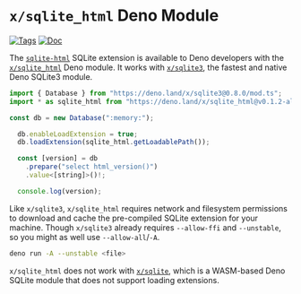 <!--- Generated with the deno_generate_package.sh script, don't edit by hand! -->

# `x/sqlite_html` Deno Module

[![Tags](https://img.shields.io/github/release/asg017/sqlite-html)](https://github.com/asg017/sqlite-html/releases)
[![Doc](https://doc.deno.land/badge.svg)](https://doc.deno.land/https/deno.land/x/sqlite-html@0.1.2-alpha.4/mod.ts)

The [`sqlite-html`](https://github.com/asg017/sqlite-html) SQLite extension is available to Deno developers with the [`x/sqlite_html`](https://deno.land/x/sqlite-html) Deno module. It works with [`x/sqlite3`](https://deno.land/x/sqlite3), the fastest and native Deno SQLite3 module.

```js
import { Database } from "https://deno.land/x/sqlite3@0.8.0/mod.ts";
import * as sqlite_html from "https://deno.land/x/sqlite_html@v0.1.2-alpha.4/mod.ts";

const db = new Database(":memory:");

  db.enableLoadExtension = true;
  db.loadExtension(sqlite_html.getLoadablePath());

  const [version] = db
    .prepare("select html_version()")
    .value<[string]>()!;

  console.log(version);

```

Like `x/sqlite3`, `x/sqlite_html` requires network and filesystem permissions to download and cache the pre-compiled SQLite extension for your machine. Though `x/sqlite3` already requires `--allow-ffi` and `--unstable`, so you might as well use `--allow-all`/`-A`.

```bash
deno run -A --unstable <file>
```

`x/sqlite_html` does not work with [`x/sqlite`](https://deno.land/x/sqlite@v3.7.0), which is a WASM-based Deno SQLite module that does not support loading extensions.
